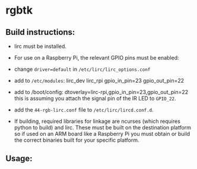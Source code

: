 # rgbtk

## Build instructions:

- lirc must be installed.
- For use on a Raspberry Pi, the relevant GPIO pins must be enabled:
- change `driver=default` in `/etc/lirc/lirc_options.conf`
- add to `/etc/modules`:
    lirc_dev
    lirc_rpi gpio_in_pin=23 gpio_out_pin=22
- add to /boot/config:
    dtoverlay=lirc-rpi,gpio_in_pin=23,gpio_out_pin=22
this is assuming you attach the signal pin of the IR LED to `GPIO_22`.
- add the `44-rgb-lirc.conf` file to `/etc/lirc/lircd.conf.d`.

- If building, required libraries for linkage are ncurses (which requires python to build) and lirc. These must be built on the destination platform so if used on an ARM board like a Raspberry Pi you must obtain or build the correct binaries built for your specific platform.

## Usage:

